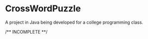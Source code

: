 # CrossWordPuzzle
A project in Java being developed for a college programming class.


/** INCOMPLETE **/
